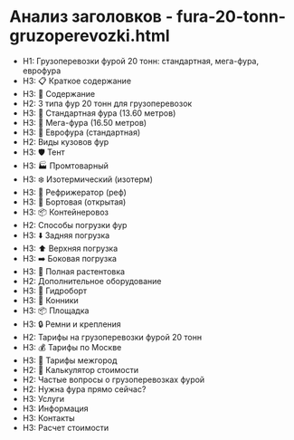# Анализ заголовков - fura-20-tonn-gruzoperevozki.html

- H1: Грузоперевозки фурой 20 тонн: стандартная, мега-фура, еврофура
- H3: 📋 Краткое содержание
- H3: 📑 Содержание
- H2: 3 типа фур 20 тонн для грузоперевозок
- H3: 🚛 Стандартная фура (13.60 метров)
- H3: 🚛 Мега-фура (16.50 метров)
- H3: 🚛 Еврофура (стандартная)
- H2: Виды кузовов фур
- H3: 🛡️ Тент
- H3: 🏭 Промтоварный
- H3: ❄️ Изотермический (изотерм)
- H3: 🧊 Рефрижератор (реф)
- H3: 🚛 Бортовая (открытая)
- H3: 📦 Контейнеровоз
- H2: Способы погрузки фур
- H3: ⬇️ Задняя погрузка
- H3: ⬆️ Верхняя погрузка
- H3: ➡️ Боковая погрузка
- H3: 🔄 Полная растентовка
- H2: Дополнительное оборудование
- H3: 🔧 Гидроборт
- H3: 🌲 Конники
- H3: 📦 Площадка
- H3: 🔒 Ремни и крепления
- H2: Тарифы на грузоперевозки фурой 20 тонн
- H3: 💰 Тарифы по Москве
- H3: 🚛 Тарифы межгород
- H2: 🚛 Калькулятор стоимости
- H2: Частые вопросы о грузоперевозках фурой
- H2: Нужна фура прямо сейчас?
- H3: Услуги
- H3: Информация
- H3: Контакты
- H3: Расчет стоимости
